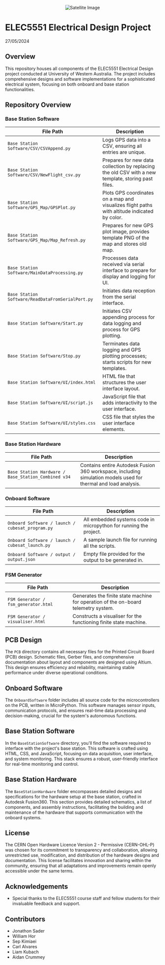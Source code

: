 <p align="center">
  <img src="https://png.pngtree.com/element_our/png/20181113/rocket-launch-logo-icon-design-template-vector-illustration-png_236653.jpg" alt="Satellite Image">
  <h1>ELEC5551 Electrical Design Project</h1>
  <p1>27/05/2024</p1>
</p>

## Overview
This repository houses all components of the ELEC5551 Electrical Design project conducted at University of Western Australia. The project includes comprehensive designs and software implementations for a sophisticated electrical system, focusing on both onboard and base station functionalities.

## Repository Overview
### Base Station Software
| File Path                         | Description                                                                                       |
|-----------------------------------|---------------------------------------------------------------------------------------------------|
| `Base Station Software/CSV/CSVAppend.py`             | Logs GPS data into a CSV, ensuring all entries are unique.                                        |
| `Base Station Software/CSV/NewFlight_csv.py`         | Prepares for new data collection by replacing the old CSV with a new template, storing past files.|
| `Base Station Software/GPS_Map/GPSPlot.py`           | Plots GPS coordinates on a map and visualizes flight paths with altitude indicated by color.      |
| `Base Station Software/GPS_Map/Map_Refresh.py`       | Prepares for new GPS plot image, provides template PNG of the map and stores old map.             |
| `Base Station Software/MainDataProcessing.py`        | Processes data received via serial interface to prepare for display and logging for UI.           |
| `Base Station Software/ReadDataFromSerialPort.py`    | Initiates data reception from the serial interface.                                               |
| `Base Station Software/Start.py`                     | Initiates CSV appending process for data logging and process for GPS plotting.                    |
| `Base Station Software/Stop.py`                      | Terminates data logging and GPS plotting processes; starts scripts for new templates.             |
| `Base Station Software/UI/index.html`                | HTML file that structures the user interface layout.                                              |
| `Base Station Software/UI/script.js`                 | JavaScript file that adds interactivity to the user interface.                                    |
| `Base Station Software/UI/styles.css`                | CSS file that styles the user interface elements.                                                 |

### Base Station Hardware
| File Path                         | Description                                                                                       |
|-----------------------------------|---------------------------------------------------------------------------------------------------|
| `Base Station Hardware / Base_Station_Combined v34`             | Contains entire Autodesk Fusion 360 workspace, including simulation models used for thermal and load analysis. 


### Onboard Software
| File Path                         | Description                                                                                       |
|-----------------------------------|---------------------------------------------------------------------------------------------------|
| `Onboard Software / launch / cubesat_program.py `             | All embedded systems code in micropython for running the project. 
| `Onboard Software / launch / cubesat_launch.py `             | A sample launch file for running all the scripts. 
| `Onboard Software / output / output.json `                   | Empty file provided for the output to be generated in. 

### FSM Generator
| File Path                         | Description                                                                                       |
|-----------------------------------|---------------------------------------------------------------------------------------------------|
| `FSM Generator / fsm_generator.html `             | Generates the finite state machine for operation of the on-board telemetry system. 
| `FSM Generator / visualiser.html `             | Constructs a visualiser for the functioning finite state machine.     

## PCB Design
The `PCB` directory contains all necessary files for the Printed Circuit Board (PCB) design. Schematic files, Gerber files, and comprehensive documentation about layout and components are designed using Altium. This design ensures efficiency and reliability, maintaining stable performance under diverse operational conditions.

## Onboard Software
The `OnboardSoftware` folder includes all source code for the microcontrollers on the PCB, written in MicroPython. This software manages sensor inputs, communication protocols, and ensures real-time data processing and decision-making, crucial for the system's autonomous functions.

## Base Station Software
In the `BaseStationSoftware` directory, you'll find the software required to interface with the project's base station. This software is crafted using HTML, CSS, and JavaScript, focusing on data acquisition, user interface, and system monitoring. This stack ensures a robust, user-friendly interface for real-time monitoring and control.

## Base Station Hardware
The `BaseStationHardware` folder encompasses detailed designs and specifications for the hardware setup at the base station, crafted in Autodesk Fusion360. This section provides detailed schematics, a list of components, and assembly instructions, facilitating the building and maintenance of the hardware that supports communication with the onboard systems.


## License
The CERN Open Hardware Licence Version 2 - Permissive (CERN-OHL-P) was chosen for its commitment to transparency and collaboration, allowing unrestricted use, modification, and distribution of the hardware designs and documentation. This license facilitates innovation and sharing within the community, ensuring that all adaptations and improvements remain openly accessible under the same terms.

## Acknowledgements
- Special thanks to the ELEC5551 course staff and fellow students for their invaluable feedback and support.

## Contributors
- Jonathon Sader
- William Hor
- Sep Kimiaei
- Carl Alvares
- Liam Kubach
- Aidan Crummey



